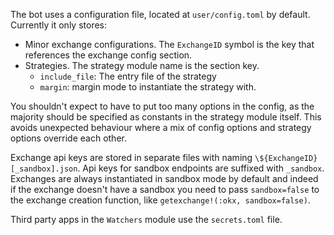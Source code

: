 The bot uses a configuration file, located at `user/config.toml` by default. Currently it only stores:
- Minor exchange configurations. The `ExchangeID` symbol is the key that references the exchange config section.
- Strategies. The strategy module name is the section key.
  - `include_file`: The entry file of the strategy
  - `margin`: margin mode to instantiate the strategy with.
  
You shouldn't expect to have to put too many options in the config, as the majority should be specified as constants in the strategy module itself. This avoids unexpected behaviour where a mix of config options and strategy options override each other.

Exchange api keys are stored in separate files with naming `\${ExchangeID}[_sandbox].json`. Api keys for sandbox endpoints are suffixed with `_sandbox`. Exchanges are always instantiated in sandbox mode by default and indeed if the exchange doesn't have a sandbox you need to pass `sandbox=false` to the exchange creation function, like `getexchange!(:okx, sandbox=false)`.

Third party apps in the `Watchers` module use the `secrets.toml` file.
